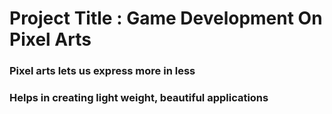 # Project Title : Game Development On Pixel Arts
### Pixel arts lets us express more in less
### Helps in creating light weight, beautiful applications


